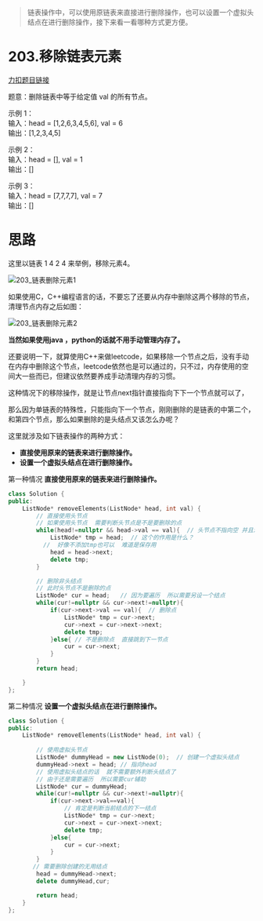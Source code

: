 > 链表操作中，可以使用原链表来直接进行删除操作，也可以设置一个虚拟头结点在进行删除操作，接下来看一看哪种方式更方便。

# 203.移除链表元素

[力扣题目链接](https://leetcode-cn.com/problems/remove-linked-list-elements/)

题意：删除链表中等于给定值 val 的所有节点。

示例 1：         
输入：head = [1,2,6,3,4,5,6], val = 6     
输出：[1,2,3,4,5]     

示例 2：     
输入：head = [], val = 1      
输出：[]   

示例 3：      
输入：head = [7,7,7,7], val = 7    
输出：[]       


# 思路

这里以链表 1 4 2 4  来举例，移除元素4。

![203_链表删除元素1](https://img-blog.csdnimg.cn/20210316095351161.png)

如果使用C，C++编程语言的话，不要忘了还要从内存中删除这两个移除的节点， 清理节点内存之后如图：

![203_链表删除元素2](https://img-blog.csdnimg.cn/20210316095418280.png)

**当然如果使用java ，python的话就不用手动管理内存了。**

还要说明一下，就算使用C++来做leetcode，如果移除一个节点之后，没有手动在内存中删除这个节点，leetcode依然也是可以通过的，只不过，内存使用的空间大一些而已，但建议依然要养成手动清理内存的习惯。

这种情况下的移除操作，就是让节点next指针直接指向下下一个节点就可以了，

那么因为单链表的特殊性，只能指向下一个节点，刚刚删除的是链表的中第二个，和第四个节点，那么如果删除的是头结点又该怎么办呢？

这里就涉及如下链表操作的两种方式：
* **直接使用原来的链表来进行删除操作。**
* **设置一个虚拟头结点在进行删除操作。**

第一种情况  **直接使用原来的链表来进行删除操作。**

```CPP
class Solution {
public:
    ListNode* removeElements(ListNode* head, int val) {
        // 直接使用头节点
        // 如果使用头节点  需要判断头节点是不是要删除的点
        while(head!=nullptr && head->val == val){  // 头节点不指向空 并且满足删除条件
            ListNode* tmp = head;  // 这个的作用是什么？ 
          //  好像不添加tmp也可以  难道是保存用
            head = head->next;
            delete tmp;
        }

        // 删除非头结点 
        // 此时头节点不是删除的点
        ListNode* cur = head;   // 因为要遍历  所以需要另设一个结点
        while(cur!=nullptr && cur->next!=nullptr){
            if(cur->next->val == val){  // 删除点
                ListNode* tmp = cur->next;
                cur->next = cur->next->next;
                delete tmp; 
            }else{ // 不是删除点  直接跳到下一节点
                cur = cur->next;
            }
        }
        return head;

    }
};
```

第二种情况 **设置一个虚拟头结点在进行删除操作。**

```CPP
class Solution {
public:
    ListNode* removeElements(ListNode* head, int val) {
      
        // 使用虚拟头节点
        ListNode* dummyHead = new ListNode(0);  // 创建一个虚拟头结点
        dummyHead->next = head; // 指向head
        // 使用虚拟头结点的话  就不需要额外判断头结点了
        // 由于还是需要遍历  所以需要cur辅助
        ListNode* cur = dummyHead;
        while(cur!=nullptr && cur->next!=nullptr){
            if(cur->next->val==val){
                // 肯定是判断当前结点的下一结点
                ListNode* tmp = cur->next; 
                cur->next = cur->next->next;
                delete tmp;
            }else{
                cur = cur->next;
            }
        }
       // 需要删除创建的无用结点
        head = dummyHead->next;
        delete dummyHead,cur;

        return head;
    }
};
```









